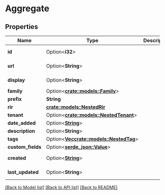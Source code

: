# Aggregate

## Properties

Name | Type | Description | Notes
------------ | ------------- | ------------- | -------------
**id** | Option<**i32**> |  | [optional][readonly]
**url** | Option<**String**> |  | [optional][readonly]
**display** | Option<**String**> |  | [optional][readonly]
**family** | Option<[**crate::models::Family**](Family.md)> |  | [optional]
**prefix** | **String** |  | 
**rir** | [**crate::models::NestedRir**](NestedRIR.md) |  | 
**tenant** | Option<[**crate::models::NestedTenant**](NestedTenant.md)> |  | [optional]
**date_added** | Option<[**String**](string.md)> |  | [optional]
**description** | Option<**String**> |  | [optional]
**tags** | Option<[**Vec<crate::models::NestedTag>**](NestedTag.md)> |  | [optional]
**custom_fields** | Option<[**serde_json::Value**](.md)> |  | [optional]
**created** | Option<[**String**](string.md)> |  | [optional][readonly]
**last_updated** | Option<**String**> |  | [optional][readonly]

[[Back to Model list]](../README.md#documentation-for-models) [[Back to API list]](../README.md#documentation-for-api-endpoints) [[Back to README]](../README.md)



